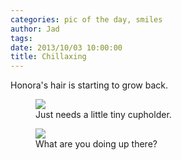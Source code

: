 ```yaml
---
categories: pic of the day, smiles
author: Jad
tags: 
date: 2013/10/03 10:00:00
title: Chillaxing
---
```

Honora's hair is starting to grow back.

<figure>
<img src="/img/2013/10/03/img_4134_medium.jpg" />
<figcaption>Just needs a little tiny cupholder.</figcaption>
</figure>

<figure>
<img src="/img/2013/10/03/img_4147_medium.jpg" />
<figcaption>What are you doing up there?</figcaption>
</figure>
